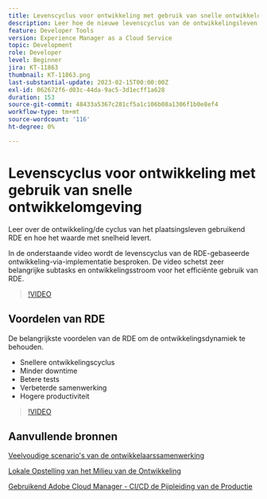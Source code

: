 ```yaml
---
title: Levenscyclus voor ontwikkeling met gebruik van snelle ontwikkelomgeving
description: Leer hoe de nieuwe levenscyclus van de ontwikkelingsleven als het gebruiken van de Snelle Milieu van de Ontwikkeling en belangrijkste voordelen van RDE kijkt.
feature: Developer Tools
version: Experience Manager as a Cloud Service
topic: Development
role: Developer
level: Beginner
jira: KT-11863
thumbnail: KT-11863.png
last-substantial-update: 2023-02-15T00:00:00Z
exl-id: 062672f6-d03c-44da-9ac5-3d1ecff1a628
duration: 153
source-git-commit: 48433a5367c281cf5a1c106b08a1306f1b0e8ef4
workflow-type: tm+mt
source-wordcount: '116'
ht-degree: 0%

---
```


# Levenscyclus voor ontwikkeling met gebruik van snelle ontwikkelomgeving

Leer over de ontwikkeling/de cyclus van het plaatsingsleven gebruikend RDE en hoe het waarde met snelheid levert.

In de onderstaande video wordt de levenscyclus van de RDE-gebaseerde ontwikkeling-via-implementatie besproken. De video schetst zeer belangrijke subtasks en ontwikkelingsstroom voor het efficiënte gebruik van RDE.

>[!VIDEO](https://video.tv.adobe.com/v/3415492?quality=12&learn=on)


## Voordelen van RDE

De belangrijkste voordelen van de RDE om de ontwikkelingsdynamiek te behouden.

- Snellere ontwikkelingscyclus
- Minder downtime
- Betere tests
- Verbeterde samenwerking
- Hogere productiviteit

>[!VIDEO](https://video.tv.adobe.com/v/3415493?quality=12&learn=on)

## Aanvullende bronnen

[ Veelvoudige scenario&#39;s van de ontwikkelaarssamenwerking ](https://experienceleague.adobe.com/docs/experience-manager-cloud-service/content/implementing/developing/rapid-development-environments.html#multiple-developers-collaborating-on-the-same-rde)

[ Lokale Opstelling van het Milieu van de Ontwikkeling ](https://experienceleague.adobe.com/docs/experience-manager-learn/cloud-service/local-development-environment-set-up/overview.html)

[ Gebruikend Adobe Cloud Manager - CI/CD de Pijpleiding van de Productie ](https://experienceleague.adobe.com/docs/experience-manager-learn/cloud-service/cloud-manager/cicd-production-pipeline.html)
